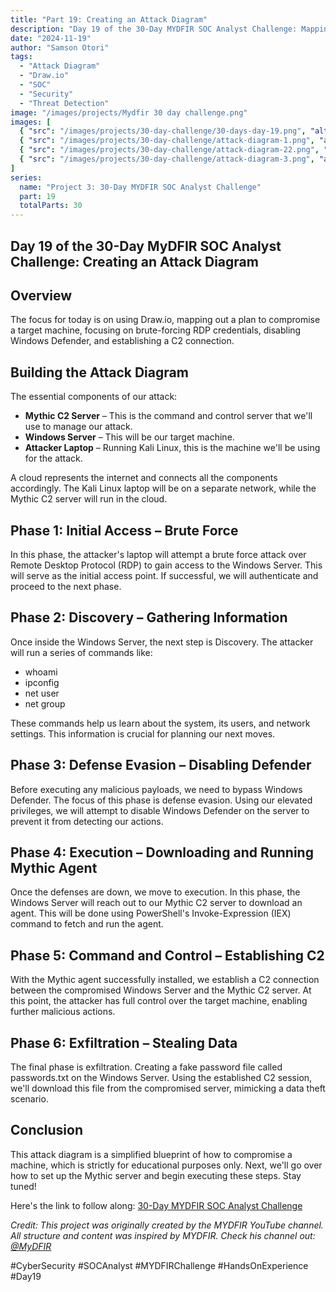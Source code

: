 ```yaml
---
title: "Part 19: Creating an Attack Diagram"
description: "Day 19 of the 30-Day MYDFIR SOC Analyst Challenge: Mapping out a comprehensive attack plan using Draw.io, from initial access to data exfiltration."
date: "2024-11-19"
author: "Samson Otori"
tags:
  - "Attack Diagram"
  - "Draw.io"
  - "SOC"
  - "Security"
  - "Threat Detection"
image: "/images/projects/Mydfir 30 day challenge.png"
images: [
  { "src": "/images/projects/30-day-challenge/30-days-day-19.png", "alt": "30 Days MYDFIR SOC Analyst Challenge Day 19" },
  { "src": "/images/projects/30-day-challenge/attack-diagram-1.png", "alt": "Attack Diagram Overview" },
  { "src": "/images/projects/30-day-challenge/attack-diagram-22.png", "alt": "Attack Diagram Phase 22" },
  { "src": "/images/projects/30-day-challenge/attack-diagram-3.png", "alt": "Attack Diagram Phase 3" }
]
series:
  name: "Project 3: 30-Day MYDFIR SOC Analyst Challenge"
  part: 19
  totalParts: 30
---
```


## Day 19 of the 30-Day MyDFIR SOC Analyst Challenge: Creating an Attack Diagram

## Overview

The focus for today is on using Draw.io, mapping out a plan to compromise a target machine, focusing on brute-forcing RDP credentials, disabling Windows Defender, and establishing a C2 connection.

## Building the Attack Diagram

The essential components of our attack:

- **Mythic C2 Server** – This is the command and control server that we'll use to manage our attack.
- **Windows Server** – This will be our target machine.
- **Attacker Laptop** – Running Kali Linux, this is the machine we'll be using for the attack.

A cloud represents the internet and connects all the components accordingly. The Kali Linux laptop will be on a separate network, while the Mythic C2 server will run in the cloud.

## Phase 1: Initial Access – Brute Force

In this phase, the attacker's laptop will attempt a brute force attack over Remote Desktop Protocol (RDP) to gain access to the Windows Server. This will serve as the initial access point. If successful, we will authenticate and proceed to the next phase.

## Phase 2: Discovery – Gathering Information

Once inside the Windows Server, the next step is Discovery. The attacker will run a series of commands like:

- whoami
- ipconfig
- net user
- net group

These commands help us learn about the system, its users, and network settings. This information is crucial for planning our next moves.

## Phase 3: Defense Evasion – Disabling Defender

Before executing any malicious payloads, we need to bypass Windows Defender. The focus of this phase is defense evasion. Using our elevated privileges, we will attempt to disable Windows Defender on the server to prevent it from detecting our actions.

## Phase 4: Execution – Downloading and Running Mythic Agent

Once the defenses are down, we move to execution. In this phase, the Windows Server will reach out to our Mythic C2 server to download an agent. This will be done using PowerShell's Invoke-Expression (IEX) command to fetch and run the agent.

## Phase 5: Command and Control – Establishing C2

With the Mythic agent successfully installed, we establish a C2 connection between the compromised Windows Server and the Mythic C2 server. At this point, the attacker has full control over the target machine, enabling further malicious actions.

## Phase 6: Exfiltration – Stealing Data

The final phase is exfiltration. Creating a fake password file called passwords.txt on the Windows Server. Using the established C2 session, we'll download this file from the compromised server, mimicking a data theft scenario.

## Conclusion

This attack diagram is a simplified blueprint of how to compromise a machine, which is strictly for educational purposes only. Next, we'll go over how to set up the Mythic server and begin executing these steps. Stay tuned!

Here's the link to follow along: [30-Day MYDFIR SOC Analyst Challenge](https://www.youtube.com/watch?v=jv-qiugJGHg&list=PLG6KGSNK4PuBWmX9NykU0wnWamjxdKhDJ&index=46)

*Credit: This project was originally created by the MYDFIR YouTube channel. All structure and content was inspired by MYDFIR. Check his channel out: [@MyDFIR](https://www.youtube.com/@MyDFIR)*

#CyberSecurity #SOCAnalyst #MYDFIRChallenge #HandsOnExperience #Day19 